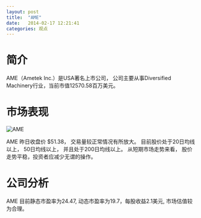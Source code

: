```yaml
---
layout: post
title:  "AME"
date:   2014-02-17 12:21:41
categories: 观点
---
```


# 简介
AME（Ametek Inc.）是USA著名上市公司，
公司主要从事Diversified Machinery行业，当前市值12570.58百万美元。

# 市场表现

![AME](http://finviz.com/chart.ashx?t=AME&ty=c&ta=1&p=d&s=l)

AME 昨日收盘价 $51.38，
交易量较正常情况有所放大。
目前股价处于20日均线以上，
50日均线以上，
并且处于200日均线以上。
从短期市场走势来看，
股价走势平稳，投资者应减少无谓的操作。

# 公司分析
AME 目前静态市盈率为24.47, 动态市盈率为19.7，每股收益2.1美元,
市场估值较为合理。
